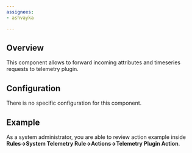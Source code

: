 ```yaml
---
assignees:
- ashvayka

---
```


## Overview

This component allows to forward incoming attributes and timeseries requests to telemetry plugin. 

## Configuration

There is no specific configuration for this component.

## Example

As a system administrator, you are able to review action example inside **Rules->System Telemetry Rule->Actions->Telemetry Plugin Action**.
